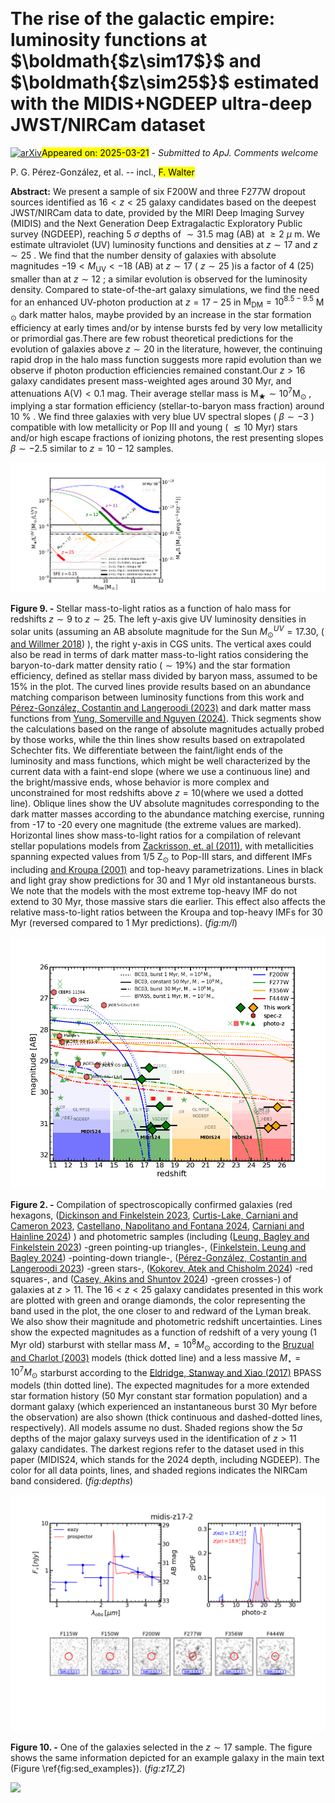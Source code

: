 <div class="macros" style="visibility:hidden;">
$\newcommand{\ensuremath}{}$
$\newcommand{\xspace}{}$
$\newcommand{\object}[1]{\texttt{#1}}$
$\newcommand{\farcs}{{.}''}$
$\newcommand{\farcm}{{.}'}$
$\newcommand{\arcsec}{''}$
$\newcommand{\arcmin}{'}$
$\newcommand{\ion}[2]{#1#2}$
$\newcommand{\textsc}[1]{\textrm{#1}}$
$\newcommand{\hl}[1]{\textrm{#1}}$
$\newcommand{\footnote}[1]{}$
$\newcommand{\vdag}{(v)^\dagger}$
$\newcommand$
$\newcommand$</div>



<div id="title">

# The rise of the galactic empire: luminosity functions  at $\boldmath{$z\sim17$}$ and $\boldmath{$z\sim25$}$ estimated with the MIDIS$+$NGDEEP ultra-deep JWST/NIRCam dataset

</div>
<div id="comments">

[![arXiv](https://img.shields.io/badge/arXiv-2503.15594-b31b1b.svg)](https://arxiv.org/abs/2503.15594)<mark>Appeared on: 2025-03-21</mark> -  _Submitted to ApJ. Comments welcome_

</div>
<div id="authors">

P. G. Pérez-González, et al. -- incl., <mark>F. Walter</mark>

</div>
<div id="abstract">

**Abstract:** We present a sample of six F200W and three F277W dropout sources identified as $16<z<25$ galaxy candidates based on the deepest JWST/NIRCam data to date, provided by the MIRI Deep Imaging Survey (MIDIS) and the Next Generation Deep Extragalactic Exploratory Public survey  (NGDEEP), reaching 5 $\sigma$ depths of $\sim31.5$ mag (AB) at $\geq2$  $\mu$ m. We estimate ultraviolet (UV) luminosity functions and densities at $z\sim17$ and $z\sim25$ . We find that the number density of galaxies with absolute magnitudes $-19<M_\mathrm{UV}<-18$ (AB) at $z\sim17$ ( $z\sim25$ )is a factor of 4 (25) smaller than at $z\sim12$ ; a similar evolution is observed for the luminosity density. Compared to state-of-the-art galaxy simulations, we find the need for an enhanced UV-photon production at $z=17-25$ in $\mathrm{M}_\mathrm{DM}=10^{8.5-9.5}$ M $_\odot$ dark matter halos, maybe provided by an increase in the star formation efficiency at early times and/or by intense bursts fed by very low metallicity or primordial gas.There are few robust theoretical predictions for the evolution of galaxies above $z\sim 20$ in the literature, however, the continuing rapid drop in the halo mass function suggests more rapid evolution than we observe if photon production efficiencies remained constant.Our $z>16$ galaxy candidates present mass-weighted ages around 30 Myr, and attenuations $\mathrm{A(V)}<0.1$ mag.  Their average stellar mass is $\mathrm{M}_\bigstar\sim10^{7} \mathrm{M}_\odot$ , implying a star formation efficiency (stellar-to-baryon mass fraction) around 10 \% .  We find three galaxies with very blue UV spectral slopes ( $\beta\sim-3$ ) compatible with low metallicity or Pop III and young ( $\lesssim10$ Myr) stars and/or high escape fractions of ionizing photons, the rest presenting slopes $\beta\sim-2.5$ similar to $z=10-12$ samples.

</div>

<div id="div_fig1">

<img src="tmp_2503.15594/./Figures/masstolight_v20250307_v3.13.png" alt="Fig9" width="100%"/>

**Figure 9. -** Stellar mass-to-light ratios as a function of halo mass for redshifts $z\sim9$ to $z\sim25$. The left y-axis give UV luminosity densities in solar units (assuming an AB absolute magnitude for the Sun $M^{UV}_\odot=17.30$,  ([ and Willmer 2018]()) ), the right y-axis in CGS units. The vertical axes could also be read in terms of dark matter mass-to-light ratios considering the baryon-to-dark matter density ratio ($\sim19$\%) and the star formation efficiency, defined as stellar mass divided by baryon mass, assumed to be 15\% in the plot. The curved lines provide results based on an abundance matching comparison between luminosity functions from this work and [Pérez-González, Costantin and Langeroodi (2023)]() and dark matter mass functions from [Yung, Somerville and Nguyen (2024)](). Thick segments show the calculations based on the range of absolute magnitudes actually probed by those works, while the thin lines show results based on extrapolated Schechter fits. We differentiate between the faint/light ends of the luminosity and mass functions, which might be well characterized by the current data with a faint-end slope (where we use a continuous line) and the bright/massive ends, whose behavior is more complex and unconstrained for most redshifts above $z=10$(where we used a dotted line). Oblique lines show the UV absolute magnitudes corresponding to the dark matter masses according to the abundance matching exercise, running from -17 to -20 every one magnitude (the extreme values are marked).  Horizontal lines show mass-to-light ratios for a compilation of relevant stellar populations models from [Zackrisson, et. al (2011)](), with metallicities spanning expected values from 1/5 Z$_\odot$ to Pop-III stars, and different IMFs including [ and Kroupa (2001)]() and top-heavy parametrizations. Lines in black and light gray show predictions for 30 and 1 Myr old instantaneous bursts. We note that the models with the most extreme top-heavy IMF do not extend to 30 Myr, those massive stars die earlier. This effect also affects the relative mass-to-light ratios between the Kroupa and top-heavy IMFs for 30 Myr (reversed compared to 1 Myr predictions). (*fig:m/l*)

</div>
<div id="div_fig2">

<img src="tmp_2503.15594/./Figures/surveys_v3.12.png" alt="Fig2" width="100%"/>

**Figure 2. -** Compilation of spectroscopically confirmed galaxies (red hexagons,  ([Dickinson and Finkelstein 2023](), [Curtis-Lake, Carniani and Cameron 2023](), [Castellano, Napolitano and Fontana 2024](), [Carniani and Hainline 2024]()) ) and photometric samples (including  ([Leung, Bagley and Finkelstein 2023]())  -green pointing-up triangles-,  ([Finkelstein, Leung and Bagley 2024]())  -pointing-down triangle-,  ([Pérez-González, Costantin and Langeroodi 2023]())  -green stars-,  ([Kokorev, Atek and Chisholm 2024]())  -red squares-, and  ([Casey, Akins and Shuntov 2024]())  -green crosses-) of galaxies at $z>11$. The $16<z<25$ galaxy candidates presented in this work are plotted with green and orange diamonds, the color representing the band used in the plot, the one closer to and redward of the Lyman break. We also show their magnitude and photometric redshift uncertainties. Lines show the expected magnitudes as a function of redshift of a very young (1 Myr old) starburst with stellar mass $M_\star=10^8 M_\odot$ according to the [Bruzual and Charlot (2003)]() models (thick dotted line) and a less massive $M_\star=10^7 M_\odot$ starburst according to the [Eldridge, Stanway and Xiao (2017)]() BPASS models (thin dotted line). The expected magnitudes for a more extended star formation history (50 Myr constant star formation population) and a dormant galaxy (which experienced an instantaneous burst 30 Myr before the observation) are also shown (thick continuous and dashed-dotted lines, respectively). All models assume no dust. Shaded regions show the 5$\sigma$ depths of the major galaxy surveys used in the identification of $z>11$ galaxy candidates. The darkest regions refer to the dataset used in this paper (MIDIS24, which stands for the 2024 depth, including NGDEEP). The color for all data points, lines, and shaded regions indicates the NIRCam band considered.  (*fig:depths*)

</div>
<div id="div_fig3">

<img src="tmp_2503.15594/./Figures/midisred0019207.png" alt="Fig10" width="100%"/>

**Figure 10. -** One of the galaxies selected in the $z\sim17$ sample. The figure shows the same information depicted for an example galaxy in the main text (Figure \ref{fig:sed_examples}). (*fig:z17_2*)

</div><div id="qrcode"><img src=https://api.qrserver.com/v1/create-qr-code/?size=100x100&data="https://arxiv.org/abs/2503.15594"></div>